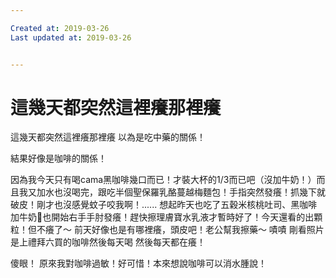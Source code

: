 ```yaml
---

Created at: 2019-03-26
Last updated at: 2019-03-26


---
```


# 這幾天都突然這裡癢那裡癢


這幾天都突然這裡癢那裡癢
以為是吃中藥的關係！

結果好像是咖啡的關係！

因為我今天只有喝cama黑咖啡幾口而已！才裝大杯的1/3而已吧（沒加牛奶！）而且我又加水也沒喝完，跟吃半個聖保羅乳酪蔓越梅麵包！手指突然發癢！抓幾下就破皮！剛才也沒感覺蚊子咬我啊！......
想起昨天也吃了五穀米核桃吐司、黑咖啡加牛奶🥛也開始右手手肘發癢！趕快擦理膚寶水乳液才暫時好了！今天還看的出顆粒！但不癢了～
前天好像也是有哪裡癢，頭皮吧！老公幫我擦藥～
嘖嘖
剛看照片是上禮拜六買的咖啡然後每天喝
然後每天都在癢！

傻眼！
原來我對咖啡過敏！好可惜！本來想說咖啡可以消水腫說！

